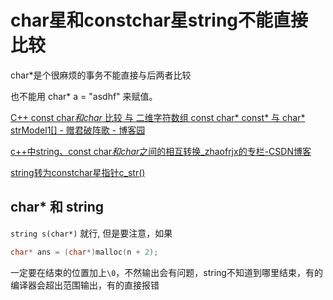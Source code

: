# char星和constchar星string不能直接比较

char*是个很麻烦的事务不能直接与后两者比较

也不能用
char* a = "asdhf" 来赋值。

[C++ const char*和char* 比较 与 二维字符数组 const char* const* 与 char* strModel1[] - 赠君破阵歌 - 博客园](https://www.cnblogs.com/dengyuting666/p/9729458.html)

[c++中string、const char*和char*之间的相互转换_zhaofrjx的专栏-CSDN博客](https://blog.csdn.net/zhaofrjx/article/details/51056799)

[string转为constchar星指针c_str()](string转为constchar星指针c_str().md)

## char* 和 string
`string s(char*)` 就行, 但是要注意，如果

```cpp
char* ans = (char*)malloc(n + 2);
```
一定要在结束的位置加上`\0`，不然输出会有问题，string不知道到哪里结束，有的编译器会超出范围输出，有的直接报错